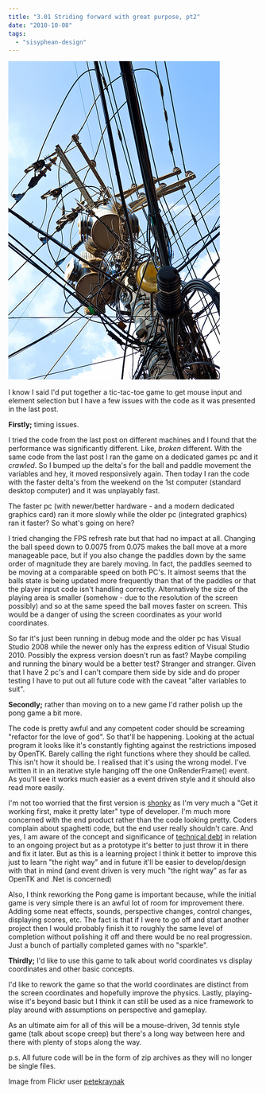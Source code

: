 ```yaml
---
title: "3.01 Striding forward with great purpose, pt2"
date: "2010-10-08"
tags: 
  - "sisyphean-design"
---
```


[![](images/tangled_wires.jpg "tangled_wires")](http://spurious-logic.net/striding-forward-with-great-purpose-pt2)

I know I said I'd put together a tic-tac-toe game to get mouse input and element selection but I have a few issues with the code as it was presented in the last post.

**Firstly;** timing issues.

I tried the code from the last post on different machines and I found that the performance was significantly different. Like, _broken_ different. With the same code from the last post I ran the game on a dedicated games pc and it _crawled_. So I bumped up the delta's for the ball and paddle movement the variables and hey, it moved responsively again. Then today I ran the code with the faster delta's from the weekend on the 1st computer (standard desktop computer) and it was unplayably fast.

The faster pc (with newer/better hardware - and a modern dedicated graphics card) ran it more slowly while the older pc (integrated graphics) ran it faster? So what's going on here?

I tried changing the FPS refresh rate but that had no impact at all. Changing the ball speed down to 0.0075 from 0.075 makes the ball move at a more manageable pace, but if you also change the paddles down by the same order of magnitude they are barely moving. In fact, the paddles seemed to be moving at a comparable speed on both PC's. It almost seems that the balls state is being updated more frequently than that of the paddles or that the player input code isn't handling correctly. Alternatively the size of the playing area is smaller (somehow - due to the resolution of the screen possibly) and so at the same speed the ball moves faster on screen. This would be a danger of using the screen coordinates as your world coordinates.

So far it's just been running in debug mode and the older pc has Visual Studio 2008 while the newer only has the express edition of Visual Studio 2010. Possibly the express version doesn't run as fast? Maybe compiling and running the binary would be a better test? Stranger and stranger. Given that I have 2 pc's and I can't compare them side by side and do proper testing I have to put out all future code with the caveat "alter variables to suit".

**Secondly;** rather than moving on to a new game I'd rather polish up the pong game a bit more.

The code is pretty awful and any competent coder should be screaming "refactor for the love of god". So that'll be happening. Looking at the actual program it looks like it's constantly fighting against the restrictions imposed by OpenTK. Barely calling the right functions where they should be called. This isn't how it should be. I realised that it's using the wrong model. I've written it in an iterative style hanging off the one OnRenderFrame() event. As you'll see it works much easier as a event driven style and it should also read more easily.

I'm not too worried that the first version is [shonky](http://www.urbandictionary.com/define.php?term=shonky) as I'm very much a "Get it working first, make it pretty later" type of developer. I'm much more concerned with the end product rather than the code looking pretty. Coders complain about spaghetti code, but the end user really shouldn't care. And yes, I am aware of the concept and significance of [technical debt](http://en.wikipedia.org/wiki/Technical_debt) in relation to an ongoing project but as a prototype it's better to just throw it in there and fix it later. But as this is a learning project I think it better to improve this just to learn "the right way" and in future it'll be easier to develop/design with that in mind (and event driven is very much "the right way" as far as OpenTK and .Net is concerned)

Also, I think reworking the Pong game is important because, while the initial game is very simple there is an awful lot of room for improvement there. Adding some neat effects, sounds, perspective changes, control changes, displaying scores, etc. The fact is that if I were to go off and start another project then I would probably finish it to roughly the same level of completion without polishing it off and there would be no real progression. Just a bunch of partially completed games with no "sparkle".

**Thirdly;** I'd like to use this game to talk about world coordinates vs display coordinates and other basic concepts.

I'd like to rework the game so that the world coordinates are distinct from the screen coordinates and hopefully improve the physics. Lastly, playing-wise it's beyond basic but I think it can still be used as a nice framework to play around with assumptions on perspective and gameplay.

As an ultimate aim for all of this will be a mouse-driven, 3d tennis style game (talk about scope creep) but there's a long way between here and there with plenty of stops along the way.

p.s. All future code will be in the form of zip archives as they will no longer be single files.

Image from Flickr user [petekraynak](http://www.flickr.com/photos/thecornballer/)
